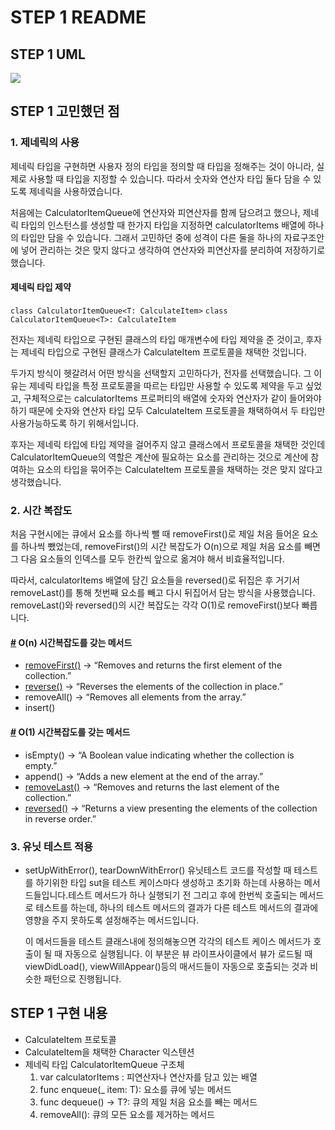 # STEP 1 README

## STEP 1 UML
![](https://i.imgur.com/2PtFHlT.png)

## STEP 1 고민했던 점
### 1. 제네릭의 사용

제네릭 타입을 구현하면 사용자 정의 타입을 정의할 때 타입을 정해주는 것이 아니라, 실제로 사용할 때 타입을 지정할 수 있습니다. 따라서 숫자와 연산자 타입 둘다 담을 수 있도록 제네릭을 사용하였습니다.

처음에는 CalculatorItemQueue에 연산자와 피연산자를 함께 담으려고 했으나, 제네릭 타입의 인스턴스를 생성할 때 한가지 타입을 지정하면 calculatorItems 배열에 하나의 타입만 담을 수 있습니다. 그래서 고민하던 중에 성격이 다른 둘을 하나의 자료구조안에 넣어 관리하는 것은 맞지 않다고 생각하여 연산자와 피연산자를 분리하여 저장하기로 했습니다. 


#### 제네릭 타입 제약 
`class CalculatorItemQueue<T: CalculateItem>`
`class CalculatorItemQueue<T>: CalculateItem`

전자는 제네릭 타입으로 구현된 클래스의 타입 매개변수에 타입 제약을 준 것이고,
후자는 제네릭 타입으로 구현된 클래스가 CalculateItem 프로토콜을 채택한 것입니다.

두가지 방식이 헷갈려서 어떤 방식을 선택할지 고민하다가, 전자를 선택했습니다.
그 이유는 제네릭 타입을 특정 프로토콜을 따르는 타입만 사용할 수 있도록 제약을 두고 싶었고, 구체적으로는 calculatorItems 프로퍼티의 배열에 숫자와 연산자가 같이 들어와야하기 때문에 숫자와 연산자 타입 모두 CalculateItem 프로토콜을 채택하여서 두 타입만 사용가능하도록 하기 위해서입니다.

후자는 제네릭 타입에 타입 제약을 걸어주지 않고 클래스에서 프로토콜을 채택한 것인데 
CalculatorItemQueue의 역할은 계산에 필요하는 요소를 관리하는 것으로 계산에 참여하는 요소의 타입을 묶어주는 CalculateItem 프로토콜을 채택하는 것은 맞지 않다고 생각했습니다.


### 2. 시간 복잡도

처음 구현시에는 큐에서 요소를 하나씩 뺄 때 removeFirst()로 제일 처음 들어온 요소를 하나씩 뺐었는데, removeFirst()의 시간 복잡도가 O(n)으로 제일 처음 요소를 빼면 그 다음 요소들의 인덱스를 모두 한칸씩 앞으로 옮겨야 해서 비효율적입니다.

따라서, calculatorItems 배열에 담긴 요소들을 reversed()로 뒤집은 후 거기서 removeLast()를 통해 첫번째 요소를 빼고 다시 뒤집어서 담는 방식을 사용했습니다.
removeLast()와 reversed()의 시간 복잡도는 각각 O(1)로 removeFirst()보다 빠릅니다.

#### **[#](https://camp.yagom-academy.kr/board/614c48258a9fd23b353b0734/articles/618aa6957c82755a83c68b47#on-%EC%8B%9C%EA%B0%84%EB%B3%B5%EC%9E%A1%EB%8F%84%EB%A5%BC-%EA%B0%96%EB%8A%94-%EB%A9%94%EC%84%9C%EB%93%9C) O(n) 시간복잡도를 갖는 메서드**

- [removeFirst()](https://developer.apple.com/documentation/swift/contiguousarray/2885850-removefirst) -> “Removes and returns the first element of the collection.”
- [reverse()](https://developer.apple.com/documentation/swift/array/2943836-reverse) -> “Reverses the elements of the collection in place.”
- removeAll() -> “Removes all elements from the array.”
- insert()

#### **[#](https://camp.yagom-academy.kr/board/614c48258a9fd23b353b0734/articles/618aa6957c82755a83c68b47#o1-%EC%8B%9C%EA%B0%84%EB%B3%B5%EC%9E%A1%EB%8F%84%EB%A5%BC-%EA%B0%96%EB%8A%94-%EB%A9%94%EC%84%9C%EB%93%9C) O(1) 시간복잡도를 갖는 메서드**

- isEmpty() -> “A Boolean value indicating whether the collection is empty.”
- append() -> “Adds a new element at the end of the array.”
- [removeLast()](https://developer.apple.com/documentation/swift/array/2885764-removelast) -> “Removes and returns the last element of the collection.”
- [reversed()](https://developer.apple.com/documentation/swift/array/1690025-reversed) -> “Returns a view presenting the elements of the collection in reverse order.”

### 3. 유닛 테스트 적용 
- setUpWithError(), tearDownWithError()
유닛테스트 코드를 작성할 때 테스트를 하기위한 타입 sut을 테스트 케이스마다 생성하고 초기화 하는데 사용하는 메서드들입니다.테스트 메서드가 하나 실행되기 전 그리고 후에 한번씩 호출되는 메서드로 테스트를 하는데, 하나의 테스트 메서드의 결과가 다른 테스트 메서드의 결과에 영향을 주지 못하도록 설정해주는 메서드입니다.

    이 메서드들을 테스트 클래스내에 정의해놓으면 각각의 테스트 케이스 메서드가 호출이 될 때 자동으로 실행됩니다. 이 부분은 뷰 라이프사이클에서 뷰가 로드될 때 viewDidLoad(), viewWillAppear()등의 매서드들이 자동으로 호출되는 것과 비슷한 패턴으로 진행됩니다. 





## STEP 1 구현 내용 
- CalculateItem 프로토콜
- CalculateItem을 채택한 Character 익스텐션
- 제네릭 타입 CalculatorItemQueue 구조체
    1. var calculatorItems : 피연산자나 연산자를 담고 있는 배열
    2. func enqueue(_ item: T): 요소를 큐에 넣는 메서드
    3. func dequeue() -> T?: 큐의 제일 처음 요소를 빼는 메서드
    4. removeAll(): 큐의 모든 요소를 제거하는 메서드

